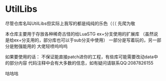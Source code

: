 # UtilLibs
尽管仓库名叫UtilLibs但实际上我写的都是纯纯的乐色（（（
先爬为敬

本仓库主要用于存放各种稀奇古怪的给LuaSTG ex+分支使用的扩展库
（虽然说是给ex+分支用的，部分库也可以于sub分支中使用）
一部分是写着玩的，另一部分是勉强能用的
大佬轻喷呜呜呜

如果要使用的话：
不保证能直接patch进你的工程，有些库可能需要改动data中的部分内容
代码注释中会有大多数的信息，如有疑问请联系QQ:2087826155

咕咕咕
